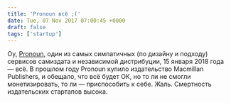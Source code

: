 ```yaml
---
title: 'Pronoun всё ;('
date: Tue, 07 Nov 2017 07:00:45 +0000
draft: false
tags: ['startup']
---
```


Оу, [Pronoun](https://pronoun.com/), один из самых симпатичных (по дизайну и подходу) сервисов самиздата и независимой дистрибуции, 15 января 2018 года — всё. В прошлом году Pronoun купило издательство Macmillan Publishers, и обещало, что всё будет ОК, но то ли не смогли монетизировать, то ли — приспособить к себе. Жаль. Смертность издательских стартапов высока.